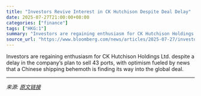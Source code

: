 ```yaml
---
title: "Investors Revive Interest in CK Hutchison Despite Deal Delay"
date: 2025-07-27T21:00:00+08:00
categories: ["finance"]
tags: ["HKG:1"]
summary: "Investors are regaining enthusiasm for CK Hutchison Holdings Ltd. despite a delay in the company’s plan to sell 43 ports, with optimism fueled by news that a Chinese shipping behemoth is finding its w"
source_url: "https://www.bloomberg.com/news/articles/2025-07-27/investors-revive-interest-in-ck-hutchison-despite-deal-delay"
---
```


Investors are regaining enthusiasm for CK Hutchison Holdings Ltd. despite a delay in the company’s plan to sell 43 ports, with optimism fueled by news that a Chinese shipping behemoth is finding its way into the global deal.

---

*来源: [原文链接](https://www.bloomberg.com/news/articles/2025-07-27/investors-revive-interest-in-ck-hutchison-despite-deal-delay)*
